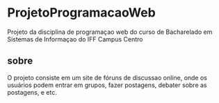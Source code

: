 # ProjetoProgramacaoWeb
Projeto da disciplina de programaçao web do curso de Bacharelado em Sistemas de Informaçao do IFF Campus Centro

## sobre 
O projeto consiste  em um site de fóruns de discussao online, onde os usuários podem entrar em grupos, fazer postagens, debater sobre as postagens, e etc.
